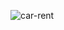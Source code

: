 ![car-rent](https://github.com/bhakti001/car-template-/assets/131843063/3199d39b-cf5a-4ed6-8c8e-93bf1d7dd3a3)
